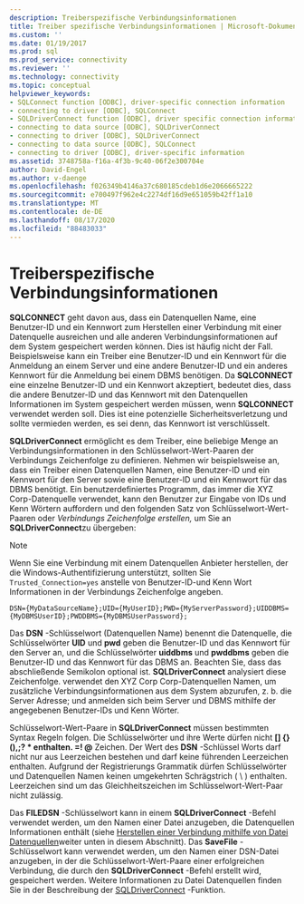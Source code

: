 ```yaml
---
description: Treiberspezifische Verbindungsinformationen
title: Treiber spezifische Verbindungsinformationen | Microsoft-Dokumentation
ms.custom: ''
ms.date: 01/19/2017
ms.prod: sql
ms.prod_service: connectivity
ms.reviewer: ''
ms.technology: connectivity
ms.topic: conceptual
helpviewer_keywords:
- SQLConnect function [ODBC], driver-specific connection information
- connecting to driver [ODBC], SQLConnect
- SQLDriverConnect function [ODBC], driver specific connection information
- connecting to data source [ODBC], SQLDriverConnect
- connecting to driver [ODBC], SQLDriverConnect
- connecting to data source [ODBC], SQLConnect
- connecting to driver [ODBC], driver-specific information
ms.assetid: 3748758a-f16a-4f3b-9c40-06f2e300704e
author: David-Engel
ms.author: v-daenge
ms.openlocfilehash: f026349b4146a37c680185cdeb1d6e2066665222
ms.sourcegitcommit: e700497f962e4c2274df16d9e651059b42ff1a10
ms.translationtype: MT
ms.contentlocale: de-DE
ms.lasthandoff: 08/17/2020
ms.locfileid: "88483033"
---
```

# <a name="driver-specific-connection-information"></a>Treiberspezifische Verbindungsinformationen
**SQLCONNECT** geht davon aus, dass ein Datenquellen Name, eine Benutzer-ID und ein Kennwort zum Herstellen einer Verbindung mit einer Datenquelle ausreichen und alle anderen Verbindungsinformationen auf dem System gespeichert werden können. Dies ist häufig nicht der Fall. Beispielsweise kann ein Treiber eine Benutzer-ID und ein Kennwort für die Anmeldung an einem Server und eine andere Benutzer-ID und ein anderes Kennwort für die Anmeldung bei einem DBMS benötigen. Da **SQLCONNECT** eine einzelne Benutzer-ID und ein Kennwort akzeptiert, bedeutet dies, dass die andere Benutzer-ID und das Kennwort mit den Datenquellen Informationen im System gespeichert werden müssen, wenn **SQLCONNECT** verwendet werden soll. Dies ist eine potenzielle Sicherheitsverletzung und sollte vermieden werden, es sei denn, das Kennwort ist verschlüsselt.  
  
 **SQLDriverConnect** ermöglicht es dem Treiber, eine beliebige Menge an Verbindungsinformationen in den Schlüsselwort-Wert-Paaren der Verbindungs Zeichenfolge zu definieren. Nehmen wir beispielsweise an, dass ein Treiber einen Datenquellen Namen, eine Benutzer-ID und ein Kennwort für den Server sowie eine Benutzer-ID und ein Kennwort für das DBMS benötigt. Ein benutzerdefiniertes Programm, das immer die XYZ Corp-Datenquelle verwendet, kann den Benutzer zur Eingabe von IDs und Kenn Wörtern auffordern und den folgenden Satz von Schlüsselwort-Wert-Paaren oder *Verbindungs Zeichenfolge erstellen,* um Sie an **SQLDriverConnect**zu übergeben:  
  
> [!NOTE]  
>  Wenn Sie eine Verbindung mit einem Datenquellen Anbieter herstellen, der die Windows-Authentifizierung unterstützt, sollten Sie `Trusted_Connection=yes` anstelle von Benutzer-ID-und Kenn Wort Informationen in der Verbindungs Zeichenfolge angeben.  
  
```  
DSN={MyDataSourceName};UID={MyUserID};PWD={MyServerPassword};UIDDBMS={MyDBMSUserID};PWDDBMS={MyDBMSUserPassword};  
```  
  
 Das **DSN** -Schlüsselwort (Datenquellen Name) benennt die Datenquelle, die Schlüsselwörter **UID** und **pwd** geben die Benutzer-ID und das Kennwort für den Server an, und die Schlüsselwörter **uiddbms** und **pwddbms** geben die Benutzer-ID und das Kennwort für das DBMS an. Beachten Sie, dass das abschließende Semikolon optional ist. **SQLDriverConnect** analysiert diese Zeichenfolge. verwendet den XYZ Corp Corp-Datenquellen Namen, um zusätzliche Verbindungsinformationen aus dem System abzurufen, z. b. die Server Adresse; und anmelden sich beim Server und DBMS mithilfe der angegebenen Benutzer-IDs und Kenn Wörter.  
  
 Schlüsselwort-Wert-Paare in **SQLDriverConnect** müssen bestimmten Syntax Regeln folgen. Die Schlüsselwörter und ihre Werte dürfen nicht **[] {} (),;? \* enthalten. =! @** Zeichen. Der Wert des **DSN** -Schlüssel Worts darf nicht nur aus Leerzeichen bestehen und darf keine führenden Leerzeichen enthalten. Aufgrund der Registrierungs Grammatik dürfen Schlüsselwörter und Datenquellen Namen keinen umgekehrten Schrägstrich ( \\ ) enthalten. Leerzeichen sind um das Gleichheitszeichen im Schlüsselwort-Wert-Paar nicht zulässig.  
  
 Das **FILEDSN** -Schlüsselwort kann in einem **SQLDriverConnect** -Befehl verwendet werden, um den Namen einer Datei anzugeben, die Datenquellen Informationen enthält (siehe [Herstellen einer Verbindung mithilfe von Datei Datenquellen](../../../odbc/reference/develop-app/connecting-using-file-data-sources.md)weiter unten in diesem Abschnitt). Das **SaveFile** -Schlüsselwort kann verwendet werden, um den Namen einer DSN-Datei anzugeben, in der die Schlüsselwort-Wert-Paare einer erfolgreichen Verbindung, die durch den **SQLDriverConnect** -Befehl erstellt wird, gespeichert werden. Weitere Informationen zu Datei Datenquellen finden Sie in der Beschreibung der [SQLDriverConnect](../../../odbc/reference/syntax/sqldriverconnect-function.md) -Funktion.
